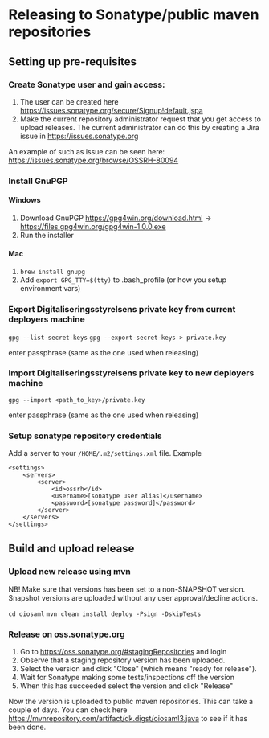 # Releasing to Sonatype/public maven repositories

## Setting up pre-requisites

### Create Sonatype user and gain access:

1. The user can be created here https://issues.sonatype.org/secure/Signup!default.jspa
2. Make the current repository administrator request that you get access to upload releases. The current administrator can do this by creating a Jira issue in https://issues.sonatype.org

An example of such as issue can be seen here: https://issues.sonatype.org/browse/OSSRH-80094

### Install GnuPGP 

#### Windows

1. Download GnuPGP https://gpg4win.org/download.html -> https://files.gpg4win.org/gpg4win-1.0.0.exe
2. Run the installer

#### Mac

1. `brew install gnupg`
2. Add `export GPG_TTY=$(tty)` to .bash_profile (or how you setup environment vars)

### Export Digitaliseringsstyrelsens private key from current deployers machine

`gpg --list-secret-keys`
`gpg --export-secret-keys > private.key`

enter passphrase (same as the one used when releasing)

### Import Digitaliseringsstyrelsens private key to new deployers machine

`gpg --import <path_to_key>/private.key`

enter passphrase (same as the one used when releasing)

### Setup sonatype repository credentials

Add a server to your `/HOME/.m2/settings.xml` file. Example

```
<settings>
    <servers>
        <server>
            <id>ossrh</id>
            <username>[sonatype user alias]</username>
            <password>[sonatype password]</password>
        </server>
    </servers>
</settings>
```

## Build and upload release

### Upload new release using mvn

NB! Make sure that versions has been set to a non-SNAPSHOT version. 
Snapshot versions are uploaded without any user approval/decline actions.

`cd oiosaml`
`mvn clean install deploy -Psign -DskipTests`

### Release on oss.sonatype.org

1. Go to https://oss.sonatype.org/#stagingRepositories and login
2. Observe that a staging repository version has been uploaded.
3. Select the version and click "Close" (which means "ready for release").
4. Wait for Sonatype making some tests/inspections off the version
5. When this has succeeded select the version and click "Release"

Now the version is uploaded to public maven repositories. This can take a couple of days. 
You can check here https://mvnrepository.com/artifact/dk.digst/oiosaml3.java to see if it has been done.